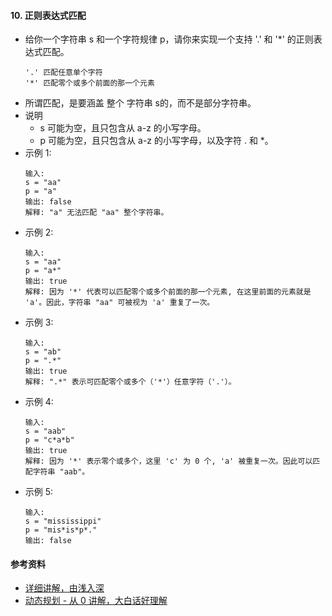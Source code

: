 #### 10. 正则表达式匹配
- 给你一个字符串 s 和一个字符规律 p，请你来实现一个支持 '.' 和 '*' 的正则表达式匹配。
    ```
    '.' 匹配任意单个字符
    '*' 匹配零个或多个前面的那一个元素
    ```
- 所谓匹配，是要涵盖 整个 字符串 s的，而不是部分字符串。
- 说明
  - s 可能为空，且只包含从 a-z 的小写字母。
  - p 可能为空，且只包含从 a-z 的小写字母，以及字符 . 和 *。
- 示例 1:
    ```
    输入:
    s = "aa"
    p = "a"
    输出: false
    解释: "a" 无法匹配 "aa" 整个字符串。
    ```
- 示例 2:
    ```
    输入:
    s = "aa"
    p = "a*"
    输出: true
    解释: 因为 '*' 代表可以匹配零个或多个前面的那一个元素, 在这里前面的元素就是 'a'。因此，字符串 "aa" 可被视为 'a' 重复了一次。
    ```
- 示例 3:
    ```
    输入:
    s = "ab"
    p = ".*"
    输出: true
    解释: ".*" 表示可匹配零个或多个（'*'）任意字符（'.'）。
    ```
- 示例 4:
    ```
    输入:
    s = "aab"
    p = "c*a*b"
    输出: true
    解释: 因为 '*' 表示零个或多个，这里 'c' 为 0 个, 'a' 被重复一次。因此可以匹配字符串 "aab"。
    ```
- 示例 5:
    ```
    输入:
    s = "mississippi"
    p = "mis*is*p*."
    输出: false
    ```
#### 参考资料
- [详细讲解，由浅入深](https://leetcode-cn.com/problems/regular-expression-matching/solution/ji-yu-guan-fang-ti-jie-gen-xiang-xi-de-jiang-jie-b/)
- [动态规划 - 从 0 讲解，大白话好理解](https://leetcode-cn.com/problems/regular-expression-matching/solution/dong-tai-gui-hua-zen-yao-cong-0kai-shi-si-kao-da-b/)